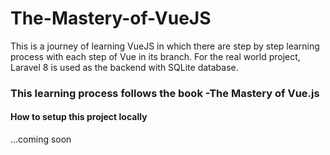 # The-Mastery-of-VueJS

This is a journey of learning VueJS in which there are step by step learning process with each step of Vue in its branch. 
For the real world project, Laravel 8 is used as the backend with SQLite database.
### This learning process follows the book -The Mastery of Vue.js

#### How to setup this project locally
 ...coming soon

